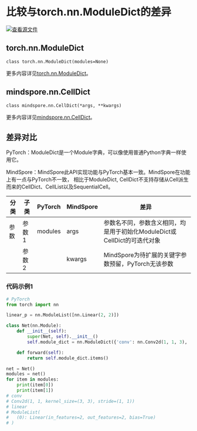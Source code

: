 # 比较与torch.nn.ModuleDict的差异

[![查看源文件](https://mindspore-website.obs.cn-north-4.myhuaweicloud.com/website-images/master/resource/_static/logo_source.png)](https://gitee.com/mindspore/docs/blob/master/docs/mindspore/source_zh_cn/note/api_mapping/pytorch_diff/CellDict.md)

## torch.nn.ModuleDict

```text
class torch.nn.ModuleDict(modules=None)
```

更多内容详见[torch.nn.ModuleDict](https://pytorch.org/docs/1.8.1/generated/torch.nn.ModuleDict.html)。

## mindspore.nn.CellDict

```text
class mindspore.nn.CellDict(*args, **kwargs)
```

更多内容详见[mindspore.nn.CellDict](https://www.mindspore.cn/docs/zh-CN/master/api_python/nn/mindspore.nn.CellDict.html)。

## 差异对比

PyTorch：ModuleDict是一个Module字典，可以像使用普通Python字典一样使用它。

MindSpore：MindSpore此API实现功能与PyTorch基本一致。MindSpore在功能上有一点与PyTorch不一致，
相比于ModuleDict, CellDict不支持存储从Cell派生而来的CellDict、CellList以及SequentialCell。

| 分类 | 子类   | PyTorch | MindSpore  | 差异 |
| ---- | ------ | -------| -----------| ------|
| 参数 | 参数1  | modules | args  | 参数名不同，参数含义相同，均是用于初始化ModuleDict或CellDict的可迭代对象 |
|      | 参数2  |         | kwargs | MindSpore为待扩展的关键字参数预留，PyTorch无该参数 |

### 代码示例1

```python
# PyTorch
from torch import nn

linear_p = nn.ModuleList([nn.Linear(2, 2)])

class Net(nn.Module):
    def __init__(self):
        super(Net, self).__init__()
        self.module_dict = nn.ModuleDict({'conv': nn.Conv2d(1, 1, 3), 'linear': linear_p})

    def forward(self):
        return self.module_dict.items()

net = Net()
modules = net()
for item in modules:
    print(item[0])
    print(item[1])
# conv
# Conv2d(1, 1, kernel_size=(3, 3), stride=(1, 1))
# linear
# ModuleList(
#   (0): Linear(in_features=2, out_features=2, bias=True)
# )
```
